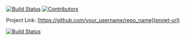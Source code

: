 [![Build Status](https://travis-ci.org/joemccann/dillinger.svg?branch=master)](https://travis-ci.org/joemccann/dillinger)
[![Contributors][contributors-shield]][contributors-url]

[contributors-shield]: https://img.shields.io/github/contributors/othneildrew/Best-README-Template.svg?style=flat-square
[contributors-url]: https://github.com/amaurylrd/roguelike-proto/graphs/contributors


Project Link: [https://github.com/your_username/repo_name](projet-url)

[![Build Status](https://travis-ci.org/amaurylrd/roguelike-proto.png?branch=master)](https://travis-ci.org/amaurylrd/roguelike-proto "Continuous Integration")

[projet-url]: https://github.com/amaurylrd/roguelike-proto/
